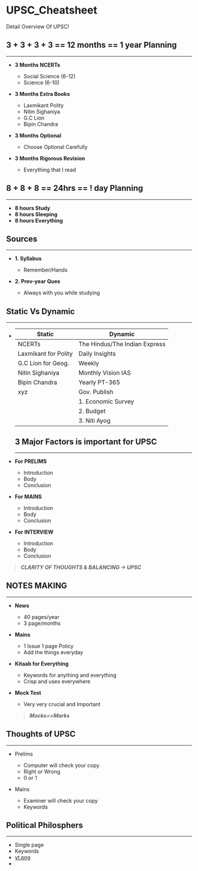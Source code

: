 # UPSC_Cheatsheet
Detail Overview Of UPSC!







## 3 + 3 + 3 + 3 == 12 months == 1 year Planning
***
- **3 Months NCERTs**
  - Social Science (6-12)
  - Science (6-10)
 
- **3 Months Extra Books**
  - Laxmikant Polity
  - Nitin Sighaniya
  - G.C Lion
  - Bipin Chandra

- **3 Months Optional**
  - Choose Optional Carefully

- **3 Months Rigorous Revision**
  - Everything that I read



## 8 + 8 + 8 == 24hrs == ! day Planning
***
- **8 hours Study**
- **8 hours Sleeping**
- **8 hours Everything**


## Sources
***
- **1. Syllabus**
  - Remember/Hands

- **2. Prev-year Ques**
  - Always with you while studying


## Static Vs Dynamic
***

- | Static | Dynamic |
  |--------|---------|
  | NCERTs| The Hindus/The Indian Express|
  | Laxmikant for Polity| Daily Insights|
  | G.C Lion for Geog. | Weekly|
  | Nitin Sighaniya | Monthly Vision IAS|
  | Bipin Chandra |  Yearly PT-365|
  | xyz           | Gov. Publish|
  |               | 1. Economic Survey|
  |               | 2. Budget |
  |               | 3. Niti Ayog|
  
  
  
  ## 3 Major Factors is important for UPSC
  ***
- **For PRELIMS**
  - Introduction
  - Body
  - Conclusion 

- **For MAINS**
  - Introduction
  - Body
  - Conclusion 
 
- **For INTERVIEW**
  - Introduction
  - Body
  - Conclusion 

> ***CLARITY OF THOUGHTS & BALANCING -> UPSC***


## NOTES MAKING
***

- **News**
  - 40 pages/year
  - 3 page/months

- **Mains**
  - 1 Issue 1 page Policy
  - Add the things everyday

- **Kitaab for Everything**
  - Keywords for anything and everything
  - Crisp and uses everywhere

- **Mock Test**
  - Very very crucial and Important
  > ***Mocks==Marks***


## Thoughts of UPSC
***
- Prelims
  - Computer will check your copy
  - Right or Wrong
  - 0 or 1

- Mains
  - Examiner will check your copy
  - Keywords


## Political Philosphers
***
- Single page
- Keywords
- [yt.png](https://www.youtube.com/results?search_query=school+of+life)
- 
